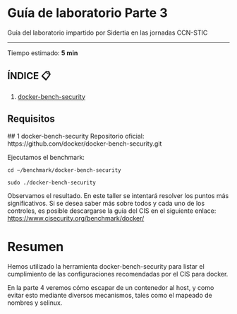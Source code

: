 # Guía de laboratorio Parte 3
Guía del laboratorio impartido por Sidertia en las jornadas CCN-STIC
***
Tiempo estimado: **5 min**
## ÍNDICE 📋
1. [docker-bench-security](#id1)

## Requisitos
<div id='id1'></div>
## 1 docker-bench-security
Repositorio oficial: https://github.com/docker/docker-bench-security.git

Ejecutamos el benchmark:
````
cd ~/benchmark/docker-bench-security

sudo ./docker-bench-security
````

Observamos el resultado. 
En este taller se intentará resolver los puntos más significativos.
Si se desea saber más sobre todos y cada uno de los controles, es posible descargarse la guía del CIS en el siguiente enlace: https://www.cisecurity.org/benchmark/docker/

# Resumen


Hemos utilizado la herramienta docker-bench-security para listar el cumplimiento de las configuraciones recomendadas por el CIS para docker.

En la parte 4 veremos cómo escapar de un contenedor al host, y como evitar esto mediante diversos mecanismos, tales como el mapeado de nombres y selinux.
